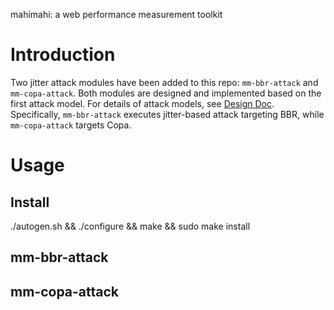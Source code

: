 mahimahi: a web performance measurement toolkit

# Introduction
Two jitter attack modules have been added to this repo: `mm-bbr-attack` and `mm-copa-attack`. Both modules are designed and implemented based on the first attack model. For details of attack models, see [Design Doc](https://docs.google.com/document/d/13yn0OXKkXK3xg5d5hW8VVk_5SNbBZjEPgKadHVjYpUo/edit?tab=t.0#heading=h.wb3iy6yyoz31). Specifically, `mm-bbr-attack` executes jitter-based attack targeting BBR, while `mm-copa-attack` targets Copa.

# Usage
## Install
./autogen.sh && ./configure && make && sudo make install

## mm-bbr-attack

## mm-copa-attack

